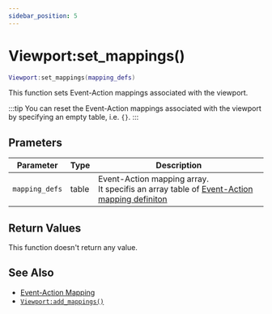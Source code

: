 ```yaml
---
sidebar_position: 5
---
```


# Viewport:set_mappings()
```lua
Viewport:set_mappings(mapping_defs)
```
This function sets Event-Action mappings associated with the viewport.

:::tip
You can reset the Event-Action mappings associated with the viewport by specifying an empty table, i.e. `{}`.
:::

## Prameters
|Parameter|Type|Description|
|-|-|-|
|`mapping_defs`|table|Event-Action mapping array.<br/>It specifis an array table of [Event-Action mapping definiton](/libs/mapper/mapper_set_primary_mappings#event-action-mapping-definition)

## Return Values
This function doesn't return any value.

## See Also
- [Event-Action Mapping](/guide/event-action-mapping)
- [`Viewport:add_mappings()`](/libs/mapper/Viewport/Viewport-add_mappings)
